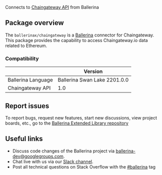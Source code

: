 Connects to [Chaingateway API](https://chaingateway.io/docs-ethereum) from Ballerina

## Package overview
The `ballerinax/chaingateway` is a [Ballerina](https://ballerina.io/) connector for Chaingateway. This package provides the capability to access Chaingateway.io data related to Ethereum. 

### Compatibility
|                    | Version                   |
|--------------------|---------------------------|
| Ballerina Language | Ballerina Swan Lake 2201.0.0|
| Chaingateway API   | 1.0                       |

## Report issues
To report bugs, request new features, start new discussions, view project boards, etc., go to the [Ballerina Extended Library repository](https://github.com/ballerina-platform/ballerina-extended-library)

## Useful links
- Discuss code changes of the Ballerina project via [ballerina-dev@googlegroups.com](mailto:ballerina-dev@googlegroups.com).
- Chat live with us via our [Slack channel](https://ballerina.io/community/slack/).
- Post all technical questions on Stack Overflow with the [#ballerina](https://stackoverflow.com/questions/tagged/ballerina) tag
